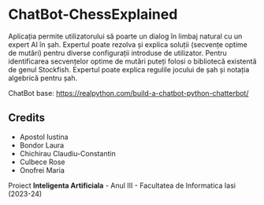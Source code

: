 # ChatBot-ChessExplained

Aplicația permite utilizatorului să poarte un dialog în limbaj natural cu un expert AI în șah.
Expertul poate rezolva și explica soluții (secvențe optime de mutări) pentru diverse configurații introduse de utilizator. Pentru identificarea secvențelor optime de mutări puteți folosi o bibliotecă existentă de genul Stockfish.
Expertul poate explica regulile jocului de șah și notația algebrică pentru șah.

ChatBot base: https://realpython.com/build-a-chatbot-python-chatterbot/

## Credits
  
  - Apostol Iustina
  - Bondor Laura
  - Chichirau Claudiu-Constantin
  - Culbece Rose
  - Onofrei Maria

Proiect __Inteligenta Artificiala__ - Anul III - Facultatea de Informatica Iasi (2023-24)
